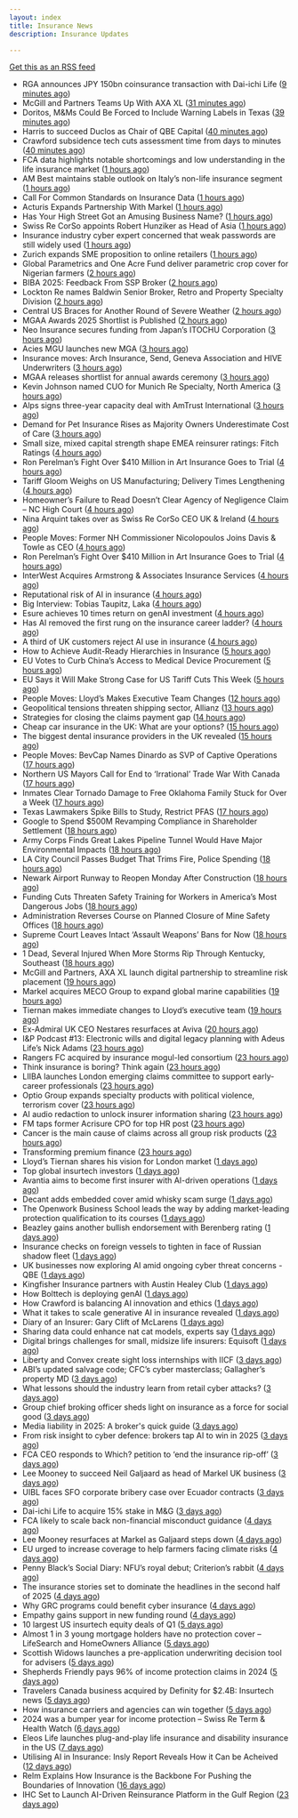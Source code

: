 ```yaml
---
layout: index
title: Insurance News
description: Insurance Updates

---
```


[Get this as an RSS feed](/insurance.rss)

<!-- news_marker starts -->
- RGA announces JPY 150bn coinsurance transaction with Dai-ichi Life ([9 minutes ago](https://www.reinsurancene.ws/rga-announces-jpy-150bn-coinsurance-transaction-with-dai-ichi-life/))
- McGill and Partners Teams Up With AXA XL ([31 minutes ago](https://insurance-edge.net/2025/06/03/mcgill-and-partners-teams-up-with-axa-xl/))
- Doritos, M&Ms Could Be Forced to Include Warning Labels in Texas ([39 minutes ago](https://www.insurancejournal.com/news/southcentral/2025/06/03/826046.htm))
- Harris to succeed Duclos as Chair of QBE Capital ([40 minutes ago](https://www.reinsurancene.ws/harris-to-succeed-duclos-as-chair-of-qbe-capital/))
- Crawford subsidence tech cuts assessment time from days to minutes ([40 minutes ago](https://www.postonline.co.uk/technology/7957753/crawford-subsidence-tech-cuts-assessment-time-from-days-to-minutes))
- FCA data highlights notable shortcomings and low understanding in the life insurance market ([1 hours ago](https://ifamagazine.com/fca-data-highlights-notable-shortcomings-and-low-understanding-in-the-life-insurance-market/))
- AM Best maintains stable outlook on Italy’s non-life insurance segment ([1 hours ago](https://www.reinsurancene.ws/am-best-maintains-stable-outlook-on-italys-non-life-insurance-segment/))
- Call For Common Standards on Insurance Data ([1 hours ago](https://insurance-edge.net/2025/06/03/call-for-common-standards-on-insurance-data/))
- Acturis Expands Partnership With Markel ([1 hours ago](https://insurance-edge.net/2025/06/03/acturis-expands-partnership-with-markel/))
- Has Your High Street Got an Amusing Business Name? ([1 hours ago](https://insurance-edge.net/2025/06/03/has-your-high-street-got-an-amusing-business-name/))
- Swiss Re CorSo appoints Robert Hunziker as Head of Asia ([1 hours ago](https://www.reinsurancene.ws/swiss-re-corso-appoints-robert-hunziker-as-head-of-asia/))
- Insurance industry cyber expert concerned that weak passwords are still widely used ([1 hours ago](https://ifamagazine.com/insurance-industry-cyber-expert-concerned-that-weak-passwords-are-still-widely-used/))
- Zurich expands SME proposition to online retailers ([1 hours ago](https://www.postonline.co.uk/broker/7957849/zurich-expands-sme-proposition-to-online-retailers))
- Global Parametrics and One Acre Fund deliver parametric crop cover for Nigerian farmers ([2 hours ago](https://www.reinsurancene.ws/global-parametrics-and-one-acre-fund-deliver-parametric-crop-cover-for-nigerian-farmers/))
- BIBA 2025: Feedback From SSP Broker ([2 hours ago](https://insurance-edge.net/2025/06/03/biba-2025-feedback-from-ssp-broker/))
- Lockton Re names Baldwin Senior Broker, Retro and Property Specialty Division ([2 hours ago](https://www.reinsurancene.ws/lockton-re-names-baldwin-senior-broker-retro-and-property-specialty-division/))
- Central US Braces for Another Round of Severe Weather ([2 hours ago](https://www.insurancejournal.com/news/midwest/2025/06/03/826036.htm))
- MGAA Awards 2025 Shortlist is Published ([2 hours ago](https://insurance-edge.net/2025/06/03/mgaa-awards-2025-shortlist-is-published/))
- Neo Insurance secures funding from Japan’s ITOCHU Corporation ([3 hours ago](https://www.reinsurancene.ws/neo-insurance-secures-funding-from-japans-itochu-corporation/))
- Acies MGU launches new MGA ([3 hours ago](https://www.insurancebusinessmag.com/uk/news/professional-liability/acies-mgu-launches-new-mga-537736.aspx))
- Insurance moves: Arch Insurance, Send, Geneva Association and HIVE Underwriters ([3 hours ago](https://www.insurancebusinessmag.com/uk/news/breaking-news/insurance-moves-arch-insurance-send-geneva-association-and-hive-underwriters-537735.aspx))
- MGAA releases shortlist for annual awards ceremony ([3 hours ago](https://www.insurancebusinessmag.com/uk/news/breaking-news/mgaa-releases-shortlist-for-annual-awards-ceremony-537734.aspx))
- Kevin Johnson named CUO for Munich Re Specialty, North America ([3 hours ago](https://www.reinsurancene.ws/kevin-johnson-named-cuo-for-munich-re-specialty-north-america/))
- Alps signs three-year capacity deal with AmTrust International ([3 hours ago](https://www.insurancebusinessmag.com/uk/news/breaking-news/alps-signs-threeyear-capacity-deal-with-amtrust-international-537733.aspx))
- Demand for Pet Insurance Rises as Majority Owners Underestimate Cost of Care ([3 hours ago](https://www.insurancejournal.com/news/national/2025/06/03/826020.htm))
- Small size, mixed capital strength shape EMEA reinsurer ratings: Fitch Ratings ([4 hours ago](https://www.reinsurancene.ws/small-size-mixed-capital-strength-shape-emea-reinsurer-ratings-fitch-ratings/))
- Ron Perelman’s Fight Over $410 Million in Art Insurance Goes to Trial ([4 hours ago](https://www.insurancejournal.com/news/national/2025/06/03/826029.htm))
- Tariff Gloom Weighs on US Manufacturing; Delivery Times Lengthening ([4 hours ago](https://www.insurancejournal.com/news/national/2025/06/03/826050.htm))
- Homeowner’s Failure to Read Doesn’t Clear Agency of Negligence Claim – NC High Court ([4 hours ago](https://www.insurancejournal.com/news/southeast/2025/06/03/826037.htm))
- Nina Arquint takes over as Swiss Re CorSo CEO UK & Ireland ([4 hours ago](https://www.reinsurancene.ws/nina-arquint-takes-over-as-swiss-re-corso-ceo-uk-ireland/))
- People Moves: Former NH Commissioner Nicolopoulos Joins Davis & Towle as CEO ([4 hours ago](https://www.insurancejournal.com/news/east/2025/06/03/825996.htm))
- Ron Perelman’s Fight Over $410 Million in Art Insurance Goes to Trial ([4 hours ago](https://www.insurancejournal.com/news/east/2025/06/03/826058.htm))
- InterWest Acquires Armstrong & Associates Insurance Services ([4 hours ago](https://www.insurancejournal.com/news/west/2025/06/03/826033.htm))
- Reputational risk of AI in insurance ([4 hours ago](https://www.postonline.co.uk/technology/7957685/reputational-risk-of-ai-in-insurance))
- Big Interview: Tobias Taupitz, Laka ([4 hours ago](https://www.postonline.co.uk/technology/7957597/big-interview-tobias-taupitz-laka))
- Esure achieves 10 times return on genAI investment ([4 hours ago](https://www.postonline.co.uk/technology/7957813/esure-achieves-10-times-return-on-genai-investment))
- Has AI removed the first rung on the insurance career ladder? ([4 hours ago](https://www.postonline.co.uk/technology/7957844/has-ai-removed-the-first-rung-on-the-insurance-career-ladder))
- A third of UK customers reject AI use in insurance ([4 hours ago](https://www.postonline.co.uk/technology/7957758/a-third-of-uk-customers-reject-ai-use-in-insurance))
- How to Achieve Audit-Ready Hierarchies in Insurance ([5 hours ago](https://www.insurancejournal.com/blogs/agentsync/2025/06/03/825765.htm))
- EU Votes to Curb China’s Access to Medical Device Procurement ([5 hours ago](https://www.insurancejournal.com/news/international/2025/06/03/826054.htm))
- EU Says it Will Make Strong Case for US Tariff Cuts This Week ([5 hours ago](https://www.insurancejournal.com/news/international/2025/06/03/826025.htm))
- People Moves: Lloyd’s Makes Executive Team Changes ([12 hours ago](https://www.insurancejournal.com/news/international/2025/06/02/826005.htm))
- Geopolitical tensions threaten shipping sector, Allianz ([13 hours ago](https://www.dig-in.com/news/geopolitical-tensions-threaten-shipping-sector-allianz))
- Strategies for closing the claims payment gap ([14 hours ago](https://www.dig-in.com/opinion/strategies-for-closing-the-claims-payment-gap))
- Cheap car insurance in the UK: What are your options? ([15 hours ago](https://www.insurancebusinessmag.com/uk/guides/cheap-car-insurance-in-the-uk-what-are-your-options-537697.aspx))
- The biggest dental insurance providers in the UK revealed ([15 hours ago](https://www.insurancebusinessmag.com/uk/guides/the-biggest-dental-insurance-providers-in-the-uk-revealed-537693.aspx))
- People Moves: BevCap Names Dinardo as SVP of Captive Operations ([17 hours ago](https://www.insurancejournal.com/news/southcentral/2025/06/02/825989.htm))
- Northern US Mayors Call for End to ‘Irrational’ Trade War With Canada ([17 hours ago](https://www.insurancejournal.com/news/midwest/2025/06/02/825981.htm))
- Inmates Clear Tornado Damage to Free Oklahoma Family Stuck for Over a Week ([17 hours ago](https://www.insurancejournal.com/news/southcentral/2025/06/02/825978.htm))
- Texas Lawmakers Spike Bills to Study, Restrict PFAS ([17 hours ago](https://www.insurancejournal.com/news/southcentral/2025/06/02/825973.htm))
- Google to Spend $500M Revamping Compliance in Shareholder Settlement ([18 hours ago](https://www.insurancejournal.com/news/national/2025/06/02/825966.htm))
- Army Corps Finds Great Lakes Pipeline Tunnel Would Have Major Environmental Impacts ([18 hours ago](https://www.insurancejournal.com/news/midwest/2025/06/02/825967.htm))
- LA City Council Passes Budget That Trims Fire, Police Spending ([18 hours ago](https://www.insurancejournal.com/news/west/2025/06/02/825960.htm))
- Newark Airport Runway to Reopen Monday After Construction ([18 hours ago](https://www.insurancejournal.com/news/east/2025/06/02/825955.htm))
- Funding Cuts Threaten Safety Training for Workers in America’s Most Dangerous Jobs ([18 hours ago](https://www.insurancejournal.com/news/national/2025/06/02/825946.htm))
- Administration Reverses Course on Planned Closure of Mine Safety Offices ([18 hours ago](https://www.insurancejournal.com/news/southeast/2025/06/02/825948.htm))
- Supreme Court Leaves Intact ‘Assault Weapons’ Bans for Now ([18 hours ago](https://www.insurancejournal.com/news/east/2025/06/02/825943.htm))
- 1 Dead, Several Injured When More Storms Rip Through Kentucky, Southeast ([18 hours ago](https://www.insurancejournal.com/news/southeast/2025/06/02/825940.htm))
- McGill and Partners, AXA XL launch digital partnership to streamline risk placement ([19 hours ago](https://www.insurancebusinessmag.com/uk/news/breaking-news/mcgill-and-partners-axa-xl-launch-digital-partnership-to-streamline-risk-placement-537652.aspx))
- Markel acquires MECO Group to expand global marine capabilities ([19 hours ago](https://www.insurancebusinessmag.com/uk/news/breaking-news/markel-acquires-meco-group-to-expand-global-marine-capabilities-537649.aspx))
- Tiernan makes immediate changes to Lloyd’s executive team ([19 hours ago](https://www.postonline.co.uk/lloyd%E2%80%99slondon/7957852/tiernan-makes-immediate-changes-to-lloyd%E2%80%99s-executive-team))
- Ex-Admiral UK CEO Nestares resurfaces at Aviva ([20 hours ago](https://www.postonline.co.uk/news/7957850/ex-admiral-uk-ceo-nestares-resurfaces-at-aviva))
- I&P Podcast #13: Electronic wills and digital legacy planning with Adeus Life’s Nick Adams ([23 hours ago](https://ifamagazine.com/ip-podcast-13-electronic-wills-and-digital-legacy-planning-with-adeus-lifes-nick-adams/))
- Rangers FC acquired by insurance mogul-led consortium ([23 hours ago](https://www.insurancebusinessmag.com/uk/news/breaking-news/rangers-fc-acquired-by-insurance-mogulled-consortium-537610.aspx))
- Think insurance is boring? Think again ([23 hours ago](https://www.insurancebusinessmag.com/uk/news/breaking-news/think-insurance-is-boring-think-again-537609.aspx))
- LIIBA launches London emerging claims committee to support early-career professionals ([23 hours ago](https://www.insurancebusinessmag.com/uk/news/breaking-news/liiba-launches-london-emerging-claims-committee-to-support-earlycareer-professionals-537608.aspx))
- Optio Group expands specialty products with political violence, terrorism cover ([23 hours ago](https://www.insurancebusinessmag.com/uk/news/breaking-news/optio-group-expands-specialty-products-with-political-violence-terrorism-cover-537607.aspx))
- AI audio redaction to unlock insurer information sharing ([23 hours ago](https://www.postonline.co.uk/technology/7957736/ai-audio-redaction-to-unlock-insurer-information-sharing))
- FM taps former Acrisure CPO for top HR post ([23 hours ago](https://www.insurancebusinessmag.com/uk/news/breaking-news/fm-taps-former-acrisure-cpo-for-top-hr-post-537606.aspx))
- Cancer is the main cause of claims across all group risk products ([23 hours ago](https://ifamagazine.com/cancer-is-the-main-cause-of-claims-across-all-group-risk-products/))
- Transforming premium finance ([23 hours ago](https://www.insurancebusinessmag.com/uk/tv/transforming-premium-finance-537605.aspx))
- Lloyd’s Tiernan shares his vision for London market ([1 days ago](https://www.postonline.co.uk/lloyd%E2%80%99slondon/7957845/lloyd%E2%80%99s-tiernan-shares-his-vision-for-london-market))
- Top global insurtech investors ([1 days ago](https://www.dig-in.com/list/top-global-insurtech-investors))
- Avantia aims to become first insurer with AI-driven operations ([1 days ago](https://www.postonline.co.uk/personal/7957719/avantia-aims-to-become-first-insurer-with-ai-driven-operations))
- Decant adds embedded cover amid whisky scam surge ([1 days ago](https://www.postonline.co.uk/broker/7957840/decant-adds-embedded-cover-amid-whisky-scam-surge))
- The Openwork Business School leads the way by adding market-leading protection qualification to its courses ([1 days ago](https://ifamagazine.com/the-openwork-business-school-leads-the-way-by-adding-market-leading-protection-qualification-to-its-courses/))
- Beazley gains another bullish endorsement with Berenberg rating ([1 days ago](https://www.insurancebusinessmag.com/uk/news/breaking-news/beazley-gains-another-bullish-endorsement-with-berenberg-rating-537590.aspx))
- Insurance checks on foreign vessels to tighten in face of Russian shadow fleet ([1 days ago](https://www.insurancebusinessmag.com/uk/news/marine/insurance-checks-on-foreign-vessels-to-tighten-in-face-of-russian-shadow-fleet-537589.aspx))
- UK businesses now exploring AI amid ongoing cyber threat concerns - QBE ([1 days ago](https://www.insurancebusinessmag.com/uk/news/cyber/uk-businesses-now-exploring-ai-amid-ongoing-cyber-threat-concerns--qbe-537588.aspx))
- Kingfisher Insurance partners with Austin Healey Club ([1 days ago](https://www.insurancebusinessmag.com/uk/news/auto-motor/kingfisher-insurance-partners-with-austin-healey-club-537587.aspx))
- How Bolttech is deploying genAI ([1 days ago](https://www.postonline.co.uk/technology/7957814/how-bolttech-is-deploying-genai))
- How Crawford is balancing AI innovation and ethics ([1 days ago](https://www.postonline.co.uk/technology/7957678/how-crawford-is-balancing-ai-innovation-and-ethics))
- What it takes to scale generative AI in insurance revealed ([1 days ago](https://www.postonline.co.uk/technology/7957593/what-it-takes-to-scale-generative-ai-in-insurance-revealed))
- Diary of an Insurer: Gary Clift of McLarens ([1 days ago](https://www.postonline.co.uk/claims/7957472/diary-of-an-insurer-gary-clift-of-mclarens))
- Sharing data could enhance nat cat models, experts say ([1 days ago](https://www.dig-in.com/news/sharing-data-could-enhance-nat-cat-models-experts-say))
- Digital brings challenges for small, midsize life insurers: Equisoft ([1 days ago](https://www.dig-in.com/news/digital-brings-challenges-for-small-midsize-life-insurers-equisoft))
- Liberty and Convex create sight loss internships with IICF ([3 days ago](https://www.postonline.co.uk/people/7957838/liberty-and-convex-create-sight-loss-internships-with-iicf))
- ABI’s updated salvage code; CFC’s cyber masterclass; Gallagher’s property MD ([3 days ago](https://www.postonline.co.uk/news/7957830/abis-updated-salvage-code-cfcs-cyber-masterclass-gallaghers-property-md))
- What lessons should the industry learn from retail cyber attacks? ([3 days ago](https://www.postonline.co.uk/technology/7957834/what-lessons-should-the-industry-learn-from-retail-cyber-attacks))
- Group chief broking officer sheds light on insurance as a force for social good ([3 days ago](https://www.insurancebusinessmag.com/uk/news/breaking-news/group-chief-broking-officer-sheds-light-on-insurance-as-a-force-for-social-good-537472.aspx))
- Media liability in 2025: A broker's quick guide ([3 days ago](https://www.insurancebusinessmag.com/uk/news/professional-liability/media-liability-in-2025-a-brokers-quick-guide-537471.aspx))
- From risk insight to cyber defence: brokers tap AI to win in 2025 ([3 days ago](https://www.insurancebusinessmag.com/uk/news/technology/from-risk-insight-to-cyber-defence-brokers-tap-ai-to-win-in-2025-537470.aspx))
- FCA CEO responds to Which? petition to ‘end the insurance rip-off’ ([3 days ago](https://www.postonline.co.uk/news/7957839/fca-ceo-responds-to-which-petition-to-end-the-insurance-rip-off))
- Lee Mooney to succeed Neil Galjaard as head of Markel UK business ([3 days ago](https://www.insurancebusinessmag.com/uk/news/breaking-news/lee-mooney-to-succeed-neil-galjaard-as-head-of-markel-uk-business-537469.aspx))
- UIBL faces SFO corporate bribery case over Ecuador contracts ([3 days ago](https://www.insurancebusinessmag.com/uk/news/breaking-news/uibl-faces-sfo-corporate-bribery-case-over-ecuador-contracts-537468.aspx))
- Dai-ichi Life to acquire 15% stake in M&G ([3 days ago](https://www.insurancebusinessmag.com/uk/news/breaking-news/daiichi-life-to-acquire-15-stake-in-mandg-537467.aspx))
- FCA likely to scale back non-financial misconduct guidance ([4 days ago](https://www.postonline.co.uk/regulation/7957826/fca-likely-to-scale-back-non-financial-misconduct-guidance))
- Lee Mooney resurfaces at Markel as Galjaard steps down ([4 days ago](https://www.postonline.co.uk/news/7957836/lee-mooney-resurfaces-at-markel-as-galjaard-steps-down))
- EU urged to increase coverage to help farmers facing climate risks ([4 days ago](https://www.insurancebusinessmag.com/uk/news/environmental/eu-urged-to-increase-coverage-to-help-farmers-facing-climate-risks-537453.aspx))
- Penny Black’s Social Diary: NFU’s royal debut; Criterion’s rabbit ([4 days ago](https://www.postonline.co.uk/people/7957615/penny-black%E2%80%99s-social-diary-nfu%E2%80%99s-royal-debut-criterion%E2%80%99s-rabbit))
- The insurance stories set to dominate the headlines in the second half of 2025 ([4 days ago](https://www.postonline.co.uk/commercial/7957828/the-insurance-stories-set-to-dominate-the-headlines-in-the-second-half-of-2025))
- Why GRC programs could benefit cyber insurance ([4 days ago](https://www.dig-in.com/opinion/why-grc-programs-could-benefit-cyber-insurance))
- Empathy gains support in new funding round ([4 days ago](https://www.dig-in.com/news/empathy-gains-support-in-new-funding-round))
- 10 largest US insurtech equity deals of Q1 ([5 days ago](https://www.dig-in.com/list/10-largest-us-insurtech-equity-deals-of-q1))
- Almost 1 in 3 young mortgage holders have no protection cover – LifeSearch and HomeOwners Alliance ([5 days ago](https://ifamagazine.com/almost-1-in-3-young-mortgage-holders-have-no-protection-cover-lifesearch-and-homeowners-alliance/))
- Scottish Widows launches a pre-application underwriting decision tool for advisers ([5 days ago](https://ifamagazine.com/scottish-widows-launches-a-pre-application-underwriting-decision-tool-for-advisers/))
- Shepherds Friendly pays 96% of income protection claims in 2024 ([5 days ago](https://ifamagazine.com/shepherds-friendly-pays-96-of-income-protection-claims-in-2024/))
- Travelers Canada business acquired by Definity for $2.4B: Insurtech news ([5 days ago](https://www.dig-in.com/news/travelers-canada-acquired-by-definity-2-4b-insurtech-news))
- How insurance carriers and agencies can win together ([5 days ago](https://www.dig-in.com/opinion/how-insurance-carriers-and-agencies-can-win-together))
- 2024 was a bumper year for income protection – Swiss Re Term & Health Watch ([6 days ago](https://ifamagazine.com/2024-was-a-bumper-year-for-income-protection-swiss-re-term-health-watch/))
- Eleos Life launches plug-and-play life insurance and disability insurance in the US ([7 days ago](https://ifamagazine.com/eleos-life-launches-plug-and-play-life-insurance-and-disability-insurance-in-the-us/))
- Utilising AI in Insurance: Insly Report Reveals How it Can be Acheived ([12 days ago](https://thefintechtimes.com/utilising-ai-in-insurance-insly-report-reveals-how-it-can-be-acheived/))
- Relm Explains How Insurance is the Backbone For Pushing the Boundaries of Innovation ([16 days ago](https://thefintechtimes.com/relm-explains-how-insurance-is-the-backbone-for-pushing-the-boundaries-of-innovation/))
- IHC Set to Launch AI-Driven Reinsurance Platform in the Gulf Region ([23 days ago](https://thefintechtimes.com/ihc-set-to-launch-ai-driven-reinsurance-platform/))

<!-- news_marker ends -->